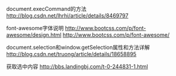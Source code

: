 document.execCommand的方法
http://blog.csdn.net/lhrhi/article/details/8469797

font-awesome字体说明
http://www.bootcss.com/p/font-awesome/design.html
http://www.bootcss.com/p/font-awesome/

document.selection和window.getSelection属性和方法详解
http://blog.csdn.net/truong/article/details/18658895

获取选中内容
http://bbs.landingbj.com/t-0-244831-1.html